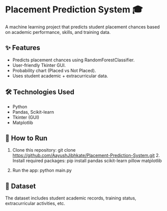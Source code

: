 # Placement Prediction System 🎓

A machine learning project that predicts student placement chances based on academic performance, skills, and training data.  

## ✨ Features
- Predicts placement chances using RandomForestClassifier.
- User-friendly Tkinter GUI.
- Probability chart (Placed vs Not Placed).
- Uses student academic + extracurricular data.

## 🛠️ Technologies Used
- Python
- Pandas, Scikit-learn
- Tkinter (GUI)
- Matplotlib

## 🚀 How to Run
1. Clone this repository:
   git clone https://github.com/AayushJibhkate/Placement-Prediction-System.git
   2. Install required packages:
   pip install pandas scikit-learn pillow matplotlib

3. Run the app:
   python main.py

## 📂 Dataset
The dataset includes student academic records, training status, extracurricular activities, etc.

